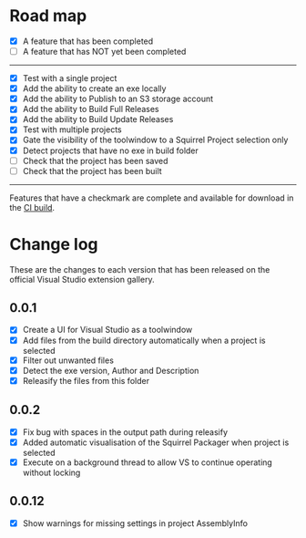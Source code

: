 # Road map

- [x] A feature that has been completed
- [ ] A feature that has NOT yet been completed
---
- [x] Test with a single project
- [x] Add the ability to create an exe locally
- [x] Add the ability to Publish to an S3 storage account
- [x] Add the ability to Build Full Releases
- [x] Add the ability to Build Update Releases
- [x] Test with multiple projects
- [x] Gate the visibility of the toolwindow to a Squirrel Project selection only
- [x] Detect projects that have no exe in build folder
- [ ] Check that the project has been saved
- [ ] Check that the project has been built
---
Features that have a checkmark are complete and available for
download in the
[CI build](http://vsixgallery.com/extension/VS.Squirrel.Chris.Pulman.b619c884-a2aa-4750-8433-bdca671f6d26/).

# Change log

These are the changes to each version that has been released
on the official Visual Studio extension gallery.

## 0.0.1

- [x] Create a UI for Visual Studio as a toolwindow
- [x] Add files from the build directory automatically when a project is selected
- [x] Filter out unwanted files
- [x] Detect the exe version, Author and Description
- [x] Releasify the files from this folder

## 0.0.2
- [x] Fix bug with spaces in the output path during releasify
- [x] Added automatic visualisation of the Squirrel Packager when project is selected
- [x] Execute on a background thread to allow VS to continue operating without locking

## 0.0.12
- [x] Show warnings for missing settings in project AssemblyInfo